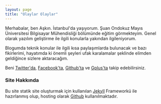 ```yaml
---
layout: page
title: "Olaylar Olaylar"
---
```


<p>Merhabalar, ben Aşkın. İstanbul'da yaşıyorum. Şuan Ondokuz Mayıs Üniversitesi Bilgisayar
Mühendisliği bölümünde eğitim görmekteyim.
Genel olarak yazılım geliştirme ile ilgili konularla yakından ilgileniyorum.
</p><p>
Blogumda teknik konular ile ilgili kısa paylaşımlarda bulunacak ve
bazı fikirlerimi, hayatımda ki önemli şeyleri ufak karalamalar
şeklinde elimden geldiğince sizlere aktaracağım.
</p>

Beni [Twitter'da](https://twitter.com/askngdk),
[Facebook'ta](https://www.facebook.com/askngdk),
[Github'ta](http://github.com/askn) ve
[Gplus'ta](https://plus.google.com/u/0/101664352366673735839/posts) takip
edebilirsiniz.

### Site Hakkında

Bu site statik site oluşturmak için kullanılan [Jekyll](http://jekyllrb.com/) Frameworkü ile hazırlanmış olup,
hosting olarak [Github](http://pages.github.com/) kullanılmaktadır.
